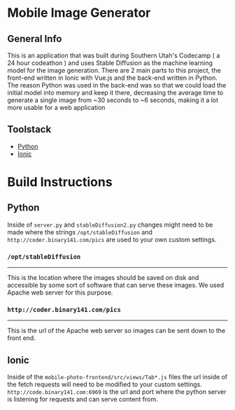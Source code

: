 
# Mobile Image Generator

## General Info
This is an application that was built during Southern Utah's Codecamp ( a 24 hour codeathon ) and uses Stable Diffusion as the machine learning model for the image generation. There are 2 main parts to this project, the front-end written in Ionic with Vue.js and the back-end written in Python.
The reason Python was used in the back-end was so that we could load the initial model into memory and keep it there, decreasing the average time to generate a single image from ~30 seconds to ~6 seconds, making it a lot more usable for a web application

## Toolstack
* [Python](https://www.python.org/)
* [Ionic](https://ionicframework.com/)

# Build Instructions

## Python
Inside of `server.py` and `stableDiffusion2.py` changes might need to be made where the strings `/opt/stableDiffusion` and `http://coder.binary141.com/pics` are used to your own custom settings.


### `/opt/stableDiffusion`
---
This is the location where the images should be saved on disk and accessible by some sort of software that can serve these images. We used Apache web server for this purpose.

### `http://coder.binary141.com/pics`
---
This is the url of the Apache web server so images can be sent down to the front end.

## Ionic
Inside of the `mobile-photo-frontend/src/views/Tab*.js` files the url inside of the fetch requests will need to be modified to your custom settings. `http://code.binary141.com:6969` is the url and port where the python server is listening for requests and can serve content from.

